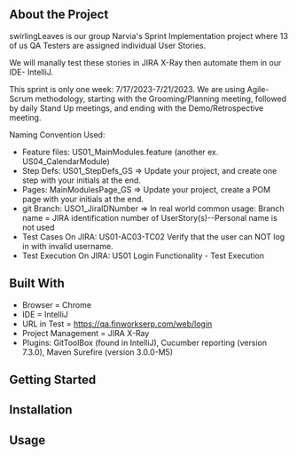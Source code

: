 ## About the Project
swirlingLeaves is our group Narvia's Sprint Implementation project where 13 of us QA Testers are assigned individual User Stories.

We will manally test these stories in JIRA X-Ray then automate them in our IDE- IntelliJ.

This sprint is only one week: 7/17/2023-7/21/2023. We are using Agile-Scrum methodology, starting with the Grooming/Planning meeting, 
followed by daily Stand Up meetings, and ending with the Demo/Retrospective meeting. 

Naming Convention Used:			
 * Feature files: US01_MainModules.feature (another ex. US04_CalendarModule)			
 * Step Defs: US01_StepDefs_GS   => Update your project, and create one step with your initials at the end.			
 * Pages: MainModulesPage_GS => Update your project, create a POM page with your initials at the end.			
 * git Branch: USO1_JiraIDNumber => In real world common usage: Branch name = JIRA identification number of UserStory(s)--Personal name is not used			
 * Test Cases On JIRA:  US01-AC03-TC02 Verify that the user can NOT log in with invalid username.			
 * Test Execution On JIRA: US01 Login Functionality - Test Execution			

## Built With
  * Browser = Chrome
  * IDE = IntelliJ
  * URL in Test = https://qa.finworkserp.com/web/login 
  * Project Management = JIRA X-Ray
  * Plugins: GitToolBox (found in IntelliJ), Cucumber reporting (version 7.3.0), Maven Surefire (version 3.0.0-M5)

## Getting Started

## Installation

## Usage

